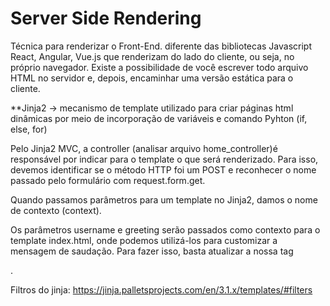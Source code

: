 # Server Side Rendering
Técnica para renderizar o Front-End. 
diferente das bibliotecas Javascript React, Angular, Vue.js que renderizam do lado do cliente, ou seja, no próprio navegador. Existe a possibilidade de você escrever todo arquivo HTML no servidor e, depois, encaminhar uma versão estática para o cliente.

**Jinja2 -> mecanismo de template utilizado para criar páginas html dinâmicas por meio de incorporação de variáveis e comando Pyhton (if, else, for)

Pelo Jinja2 MVC, a controller (analisar arquivo home_controller)é responsável por indicar para o template o que será renderizado. Para isso, devemos identificar se o método HTTP foi um POST e reconhecer o nome passado pelo formulário com request.form.get.



Quando passamos parâmetros para um template no Jinja2, damos o nome de contexto (context).

Os parâmetros username e greeting serão passados como contexto para o template index.html, onde podemos utilizá-los para customizar a mensagem de saudação. Para fazer isso, basta atualizar a nossa tag <p>.

Filtros do jinja: https://jinja.palletsprojects.com/en/3.1.x/templates/#filters